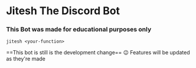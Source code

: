 # Jitesh The Discord Bot 
### **This Bot was made for educational purposes only**

`jitesh <your-function>`

==This bot is still is the development change==
😉 Features will be updated as they're made 

 
